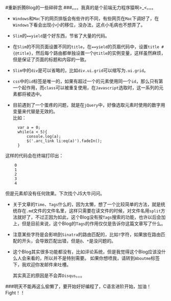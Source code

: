 #重新折腾Blog的一些碎碎念 
###。。。我真的是个前端无力程序猿啊>_<。。。 
  
- ```Windows```和```Mac```下的网页排版会有些许的不同，有些网页在```Mac```下调好了，在```Windows```下看会出现小小的移位，没办法，这点小毛病也不想弄了。  

- ```Slim```的```==yield```是个好东西，节省了大量的代码。  

- 在```Slim```的不同页面设置不同的```title```，在```==yield```的页眉代码中，设置```title #{@title}```，然后每个路由都单独设置一个```@title```的实例变量，这样虽然麻烦，但是保证了页面的标题和内容的一致。  

- ```Slim```中的```div```是可以省略的，比如```div.ui.grid```可以缩写为```.ui.grid```。  

- ```css```中的```id```标签是唯一的，如果有超过一个的元素使用同一个```id```，那么只有第一个起作用，而```class```可以被重复使用，在```Javascript```选取时，这一系列的元素都将被选中。  

- 目前遇到了一个蛋疼的问题，就是在```jQuery```中，好像选取元素时使用的数字用变量来代替是无效的。  
比如：  
		
		var a = 0;
		while(a < 5){
			console.log(a);
			$('.arc_link li:eq(a)').fadeIn();
		}
这样的代码会在终端打印出：
		
		0
		1
		2
		3
		4
但是元素却没有任何效果。下次找个JS大牛问问。  

- 关于文章的```Time```、```Tags```什么的，因为太懒，想了一个比较简单的方法，就是统统存在```.md```文件的文件名里，这样只需要在读文件的时候，对文件名用```split```方法就好了，不过正因为如此，这个Blog没有按```Tags```搜索的功能，也许以后会加上，但是目前来说，这个Blog的```Tags```的作用仅仅是告诉你这篇文章写了什么。  

- 注意某些字符是会影响到```Sinatra```的路由匹配的，比如```?```字符，如果放在路由匹配的开头，会导致匹配出错，但是```@```、```*```是没问题的。  

- 这个Blog其实很多功能都没有，比如评论系统，但是我觉得这个Blog应该没什么人会来看的，所以并不是特别需要。 如果你想喷我，请转到```Aboutme```标签下，我欢迎你发邮件来吐槽。

  其实真正的原因是不会弄```Disqus```。。。  
  
###明天不能再这么偷懒了，要开始好好编程了，C语言进阶开始，加油！Fight！！
